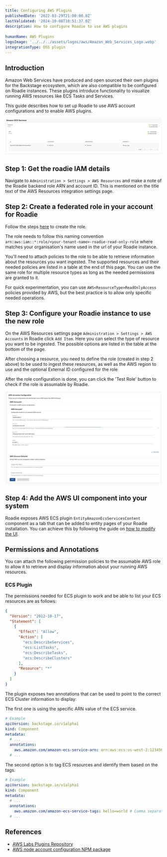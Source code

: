 ```yaml
---
title: Configuring AWS Plugins
publishedDate: '2022-03-29T21:00:00.0Z'
lastValidated: '2024-10-08T10:51:37.0Z'
description: How to configure Roadie to use AWS plugins

humanName: AWS Plugins
logoImage: '../../../assets/logos/aws/Amazon_Web_Services_Logo.webp'
integrationType: OSS plugin
---
```


## Introduction

Amazon Web Services have produced and open sourced their own plugins for the Backstage ecosystem, which are also compatible to be configured on Roadie instances. These plugins introduce functionality to visualize running AWS resources like ECS Tasks and Services. 

This guide describes how to set up Roadie to use AWS account configurations and to enable AWS plugins.

![running-cluster.webp](running-cluster.webp)


##  Step 1: Get the roadie IAM details

Navigate to `Administration > Settings > AWS Resources` and make a note of the Roadie backend role ARN and account ID. This is mentioned on the title text of the AWS Resources integration settings page.

##  Step 2: Create a federated role in your account for Roadie

Follow the steps [here](/docs/details/accessing-aws-resources) to create the role. 

The role needs to follow this naming convention `arn:aws:iam::*:role/<your-tenant-name>-roadie-read-only-role` where <your-tenant-name> matches your organisation's name used in the url of your Roadie instance.

You'll need to attach policies to the role to be able to retrieve information about the resources you want ingested. The supported resources and their needed policies are listed in a table at the end of this page. You can use the same role for multiple resource types as long as the needed permissions are granted to it.

For quick experimentation, you can use `AWS<ResourceType>ReadOnlyAccess` policies provided by AWS, but the best practice is to allow only specific needed operations.


##  Step 3: Configure your Roadie instance to use the new role


On the AWS Resources settings page `Administration > Settings > AWS Accounts` in Roadie click `Add Item`. 
Here you can select the type of resource you want to be ingested. The possible options are listed in the table at the bottom of the page.

After choosing a resource, you need to define the role (created in step 2 above) to be used to ingest these resources, as well as the AWS region to use and the optional External ID configured for the role 

After the role configuration is done, you can click the 'Test Role' button to check if the role is assumable by Roadie.

![AWS Plugins config](aws-plugins-config.webp)


## Step 4: Add the AWS UI component into your system

Roadie exposes AWS ECS plugin `EntityAmazonEcsServicesContent` component as a tab that can be added to entity pages of your Roadie installation. You can achieve this by following the guide on [how to modify the UI](/docs/details/updating-the-ui/). 


## Permissions and Annotations

You can attach the following permission policies to the assumable AWS role to allow it to retrieve and display information about your running AWS resources. 

### ECS Plugin 

The permissions needed for ECS plugin to work and be able to list your ECS resources are as follows: 

```json
{
  "Version": "2012-10-17",
  "Statement": [
    {
      "Effect": "Allow",
      "Action": [
        "ecs:DescribeServices",
        "ecs:ListTasks",
        "ecs:DescribeTasks",
        "ecs:DescribeClusters"
      ],
      "Resource": "*"
    }
  ]
}
```

The plugin exposes two annotations that can be used to point to the correct ECS Cluster information to display:

The first one is using the specific ARN value of the ECS service.

```yaml
# Example
apiVersion: backstage.io/v1alpha1
kind: Component
metadata:
  # ...
  annotations:
    aws.amazon.com/amazon-ecs-service-arn: arn:aws:ecs:us-west-2:123456789012:service/cluster1/myapp-service # specific ECS service by ARN
  # ...
```


The second option is to tag ECS resources and identify them based on the tags.

```yaml
# Example
apiVersion: backstage.io/v1alpha1
kind: Component
metadata:
  # ...
  annotations:
    aws.amazon.com/amazon-ecs-service-tags: hello=world # Comma separated list of tags
  # ...
```


## References

- [AWS Labs Plugins Repository](https://github.com/awslabs/backstage-plugins-for-aws/tree/main)
- [AWS node account configuration NPM package](https://www.npmjs.com/package/@backstage/integration-aws-node)
